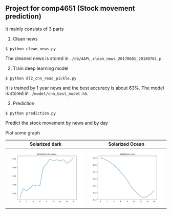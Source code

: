 ## Project for comp4651 (Stock movement prediction)
It mainly consists of 3 parts
1. Clean news
```shell
$ python clean_news.py
```
The cleaned news is stored in `./db/AAPL_clean_news_20170601_20180701.p`.

2. Train deep learning model
```shell
$ python dl2_cnn_read_pickle.py
```
It is trained by 1 year news and the best accuracy is about 63%. The model is stored in `./model/cnn_best_model.h5`.

3. Prediction
```shell
$ python prediction.py
```
Predict the stock movement by news and by day

Plot some graph

Solarized dark             |  Solarized Ocean
:-------------------------:|:-------------------------:
![](https://github.com/samsonchan666/comp4651-Project/blob/master/report/val_acc.png)  |  ![](https://github.com/samsonchan666/comp4651-Project/blob/master/report/val_loss.png)

